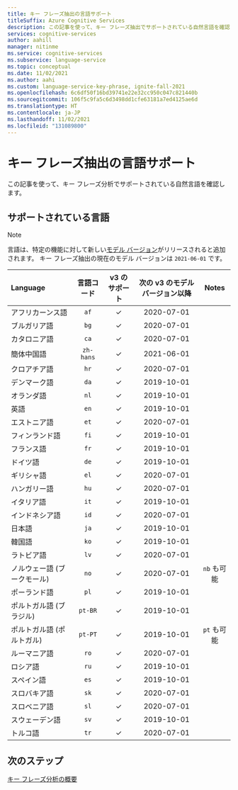 ```yaml
---
title: キー フレーズ抽出の言語サポート
titleSuffix: Azure Cognitive Services
description: この記事を使って、キー フレーズ抽出でサポートされている自然言語を確認します。
services: cognitive-services
author: aahill
manager: nitinme
ms.service: cognitive-services
ms.subservice: language-service
ms.topic: conceptual
ms.date: 11/02/2021
ms.author: aahi
ms.custom: language-service-key-phrase, ignite-fall-2021
ms.openlocfilehash: 6c6df50f16bd39741e22e32cc950c047c821440b
ms.sourcegitcommit: 106f5c9fa5c6d3498dd1cfe63181a7ed4125ae6d
ms.translationtype: HT
ms.contentlocale: ja-JP
ms.lasthandoff: 11/02/2021
ms.locfileid: "131089800"
---
```

# <a name="language-support-for-key-phrase-extraction"></a>キー フレーズ抽出の言語サポート

この記事を使って、キー フレーズ分析でサポートされている自然言語を確認します。 

## <a name="supported-languages"></a>サポートされている言語 

> [!NOTE]
> 言語は、特定の機能に対して新しい[モデル バージョン](how-to/call-api.md#specify-the-key-phrase-extraction-model)がリリースされると追加されます。 キー フレーズ抽出の現在のモデル バージョンは `2021-06-01` です。

| Language              | 言語コード |  v3 のサポート | 次の v3 のモデル バージョン以降 |       Notes        |
|:----------------------|:-------------:|:----------:|:-----------------------------------------:|:------------------:|
| アフリカーンス語             |     `af`      |     ✓      |                2020-07-01                 |                    |
| ブルガリア語             |     `bg`      |     ✓      |                2020-07-01                 |                    |
| カタロニア語               |     `ca`      |     ✓      |                2020-07-01                 |                    |
| 簡体中国語    |     `zh-hans` |     ✓      |                2021-06-01                 |                    |
| クロアチア語              |     `hr`      |     ✓      |                2020-07-01                 |                    |
| デンマーク語                |     `da`      |     ✓      |                2019-10-01                 |                    |
| オランダ語                 |     `nl`      |     ✓      |                2019-10-01                 |                    |
| 英語               |     `en`      |     ✓      |                2019-10-01                 |                    |
| エストニア語              |     `et`      |     ✓      |                2020-07-01                 |                    |
| フィンランド語               |     `fi`      |     ✓      |                2019-10-01                 |                    |
| フランス語                |     `fr`      |     ✓      |                2019-10-01                 |                    |
| ドイツ語                |     `de`      |     ✓      |                2019-10-01                 |                    |
| ギリシャ語                 |     `el`      |     ✓      |                2020-07-01                 |                    |
| ハンガリー語             |     `hu`      |     ✓      |                2020-07-01                 |                    |
| イタリア語               |     `it`      |     ✓      |                2019-10-01                 |                    |
| インドネシア語            |     `id`      |     ✓      |                2020-07-01                 |                    |
| 日本語              |     `ja`      |     ✓      |                2019-10-01                 |                    |
| 韓国語                |     `ko`      |     ✓      |                2019-10-01                 |                    |
| ラトビア語               |     `lv`      |     ✓      |                2020-07-01                 |                    |
| ノルウェー語 (ブークモール)   |     `no`      |     ✓      |                2020-07-01                 | `nb` も可能 |
| ポーランド語                |     `pl`      |    ✓      |                2019-10-01                 |                    |
| ポルトガル語 (ブラジル)   |    `pt-BR`    |     ✓      |                2019-10-01                 |                    |
| ポルトガル語 (ポルトガル) |    `pt-PT`    |    ✓      |                2019-10-01                 | `pt` も可能 |
| ルーマニア語              |     `ro`      |     ✓      |                2020-07-01                 |                    |
| ロシア語               |     `ru`      |     ✓      |                2019-10-01                 |                    |
| スペイン語               |     `es`      |     ✓      |                2019-10-01                 |                    |
| スロバキア語                |     `sk`      |     ✓      |                2020-07-01                 |                    |
| スロベニア語             |     `sl`      |     ✓      |                2020-07-01                 |                    |
| スウェーデン語               |     `sv`      |     ✓      |                2019-10-01                 |                    |
| トルコ語               |     `tr`      |     ✓      |                2020-07-01                 |                    |

## <a name="next-steps"></a>次のステップ

[キー フレーズ分析の概要](overview.md)
